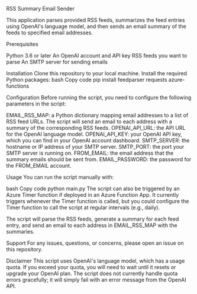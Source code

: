 RSS Summary Email Sender

This application parses provided RSS feeds, summarizes the feed entries using OpenAI's language model, and then sends an email summary of the feeds to specified email addresses.

Prerequisites

Python 3.6 or later
An OpenAI account and API key
RSS feeds you want to parse
An SMTP server for sending emails

Installation
Clone this repository to your local machine.
Install the required Python packages:
bash
Copy code
pip install feedparser requests azure-functions

Configuration
Before running the script, you need to configure the following parameters in the script:

EMAIL_RSS_MAP: a Python dictionary mapping email addresses to a list of RSS feed URLs. The script will send an email to each address with a summary of the corresponding RSS feeds.
OPENAI_API_URL: the API URL for the OpenAI language model. 
OPENAI_API_KEY: your OpenAI API key, which you can find in your OpenAI account dashboard.
SMTP_SERVER: the hostname or IP address of your SMTP server.
SMTP_PORT: the port your SMTP server is running on.
FROM_EMAIL: the email address that the summary emails should be sent from.
EMAIL_PASSWORD: the password for the FROM_EMAIL account.

Usage
You can run the script manually with:

bash
Copy code
python main.py
The script can also be triggered by an Azure Timer function if deployed in an Azure Function App. It currently triggers whenever the Timer function is called, but you could configure the Timer function to call the script at regular intervals (e.g., daily).

The script will parse the RSS feeds, generate a summary for each feed entry, and send an email to each address in EMAIL_RSS_MAP with the summaries.

Support
For any issues, questions, or concerns, please open an issue on this repository.

Disclaimer
This script uses OpenAI's language model, which has a usage quota. If you exceed your quota, you will need to wait until it resets or upgrade your OpenAI plan. The script does not currently handle quota errors gracefully; it will simply fail with an error message from the OpenAI API.